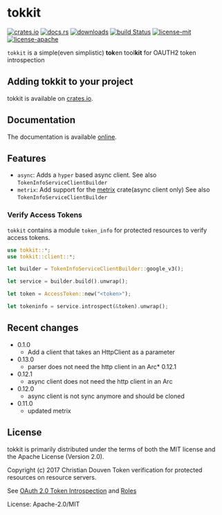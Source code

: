 # tokkit

[![crates.io](https://img.shields.io/crates/v/tokkit.svg)](https://crates.io/crates/tokkit)
[![docs.rs](https://docs.rs/tokkit/badge.svg)](https://docs.rs/tokkit)
[![downloads](https://img.shields.io/crates/d/tokkit.svg)](https://crates.io/crates/tokkit)
[![build Status](https://travis-ci.org/chridou/tokkit.svg?branch=master)](https://travis-ci.org/chridou/tokkit)
[![license-mit](http://img.shields.io/badge/license-MIT-blue.svg)](https://github.com/chridou/tokkit/blob/master/LICENSE-MIT)
[![license-apache](http://img.shields.io/badge/license-APACHE-blue.svg)](https://github.com/chridou/tokkit/blob/master/LICENSE-APACHE)

`tokkit` is a simple(even simplistic) **tok**en tool**kit** for OAUTH2 token
introspection

## Adding tokkit to your project

tokkit is available on [crates.io](https://crates.io/crates/tokkit).

## Documentation

The documentation is available [online](https://docs.rs/tokkit).

## Features

* `async`: Adds a `hyper` based async client.
See also `TokenInfoServiceClientBuilder`
* `metrix`: Add support for the [metrix](https://crates.io/crates/metrix)
crate(async client only)
See also `TokenInfoServiceClientBuilder`

### Verify Access Tokens

`tokkit` contains a module `token_info` for protected resources to verify access tokens.

```rust
use tokkit::*;
use tokkit::client::*;

let builder = TokenInfoServiceClientBuilder::google_v3();

let service = builder.build().unwrap();

let token = AccessToken::new("<token>");

let tokeninfo = service.introspect(&token).unwrap();
```

## Recent changes

* 0.1.0
   * Add a client that takes an HttpClient as a parameter
* 0.13.0
   * parser does not need the http client in an Arc* 0.12.1
* 0.12.1
   * async client does not need the http client in an Arc
* 0.12.0
   * async client is not sync anymore and should be cloned
* 0.11.0
   * updated metrix

## License

tokkit is primarily distributed under the terms of
both the MIT license and the Apache License (Version 2.0).

Copyright (c) 2017 Christian Douven
Token verification for protected resources on resource servers.

See [OAuth 2.0 Token Introspection](https://tools.ietf.org/html/rfc7662)
and
[Roles](https://tools.ietf.org/html/rfc6749#section-1.1)

License: Apache-2.0/MIT
